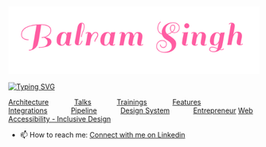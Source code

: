 
<p align="center">
      <img src="assets/balram.png" alt="Image" width="662" />
</p>


[![Typing SVG](http://readme-typing-svg.herokuapp.com?color=%23FF5DA2&size=30&center=true&width=980&height=70&lines=10+years+of+professional+experience;Teacher%2C+Speaker+and+Trainer;Full+stack+web+and+app+developer;Web+accessibility+Advocate;React%2C+Typescript+and+JavaScript+enthusiastic)](https://git.io/typing-svg)

[Architecture](https://github.com/balramsinghindia/about-balram#architectures-and-libraries-created-from-scratch "Architecture")&nbsp;&nbsp;&nbsp;&nbsp;&nbsp;&nbsp;&nbsp;&nbsp;&nbsp;&nbsp;&nbsp;&nbsp;
[Talks](https://github.com/balramsinghindia/about-balram#talks "Talks")&nbsp;&nbsp;&nbsp;&nbsp;&nbsp;&nbsp;&nbsp;&nbsp;&nbsp;&nbsp;&nbsp;&nbsp;
[Trainings](https://github.com/balramsinghindia/about-balram#trainings-delivered "Trainings")&nbsp;&nbsp;&nbsp;&nbsp;&nbsp;&nbsp;&nbsp;&nbsp;&nbsp;&nbsp;&nbsp;&nbsp;
[Features](https://github.com/balramsinghindia/about-balram#features "Features")&nbsp;&nbsp;&nbsp;&nbsp;&nbsp;&nbsp;&nbsp;&nbsp;&nbsp;&nbsp;&nbsp;&nbsp;
[Integrations](https://github.com/balramsinghindia/about-balram#integration-with-backend-technologies "Integrations")&nbsp;&nbsp;&nbsp;&nbsp;&nbsp;&nbsp;&nbsp;&nbsp;&nbsp;&nbsp;&nbsp;
[Pipeline](https://github.com/balramsinghindia/about-balram#pipeline "Pipeline")&nbsp;&nbsp;&nbsp;&nbsp;&nbsp;&nbsp;&nbsp;&nbsp;&nbsp;&nbsp;&nbsp;
[Design System](https://github.com/balramsinghindia/about-balram#ui-components "Design System")&nbsp;&nbsp;&nbsp;&nbsp;&nbsp;&nbsp;&nbsp;&nbsp;&nbsp;&nbsp;&nbsp;
[Entrepreneur](https://github.com/balramsinghindia/about-balram#an-entrepreneur-who-has-run "Entrepreneur")
[Web Accessibility - Inclusive Design](https://www.youtube.com/watch?app=desktop&v=UVAZ44njaSk)

- 📫 How to reach me: [Connect with me on Linkedin](https://www.linkedin.com/in/balramsingh)

<!--
**balramsinghindia/balramsinghindia** is a ✨ _special_ ✨ repository because its `README.md` (this file) appears on your GitHub profile.

Here are some ideas to get you started:

- 🔭 I’m currently working on ...
- 🌱 I’m currently learning ...
- 👯 I’m looking to collaborate on ...
- 🤔 I’m looking for help with ...
- 💬 Ask me about ...
- 📫 How to reach me: ...
- 😄 Pronouns: ...
- ⚡ Fun fact: ...
-->

